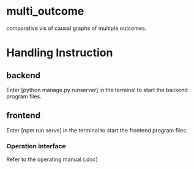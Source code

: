 # multi_outcome
comparative vis of causal graphs of multiple outcomes.

# Handling Instruction
## backend 
Enter [python manage.py runserver] in the terminal to start the backend program files.
## frontend
Enter [npm run serve] in the terminal to start the frontend program files.
### Operation interface
Refer to the operating manual (.doc)
